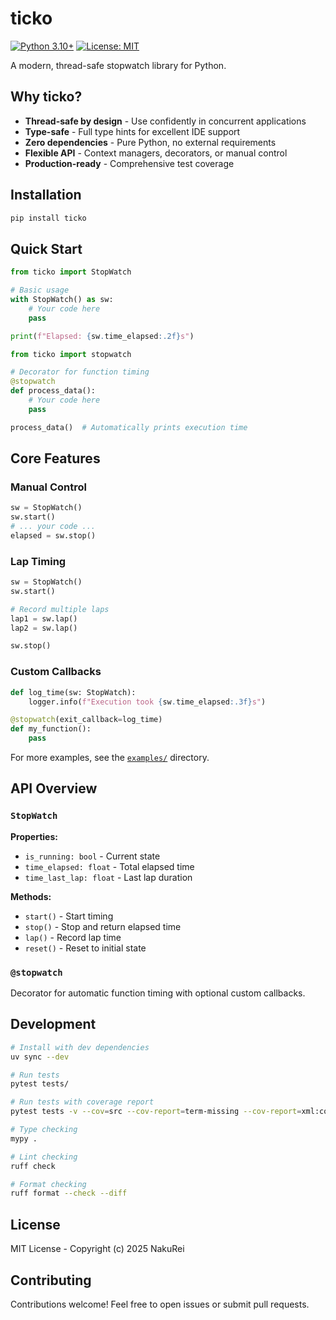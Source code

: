# ticko

[![Python 3.10+](https://img.shields.io/badge/python-3.10+-blue.svg)](https://www.python.org/downloads/)
[![License: MIT](https://img.shields.io/badge/License-MIT-yellow.svg)](https://opensource.org/licenses/MIT)

A modern, thread-safe stopwatch library for Python.

## Why ticko?

- **Thread-safe by design** - Use confidently in concurrent applications
- **Type-safe** - Full type hints for excellent IDE support
- **Zero dependencies** - Pure Python, no external requirements
- **Flexible API** - Context managers, decorators, or manual control
- **Production-ready** - Comprehensive test coverage

## Installation

```bash
pip install ticko
```

## Quick Start

```python
from ticko import StopWatch

# Basic usage
with StopWatch() as sw:
    # Your code here
    pass

print(f"Elapsed: {sw.time_elapsed:.2f}s")
```

```python
from ticko import stopwatch

# Decorator for function timing
@stopwatch
def process_data():
    # Your code here
    pass

process_data()  # Automatically prints execution time
```

## Core Features

### Manual Control

```python
sw = StopWatch()
sw.start()
# ... your code ...
elapsed = sw.stop()
```

### Lap Timing

```python
sw = StopWatch()
sw.start()

# Record multiple laps
lap1 = sw.lap()
lap2 = sw.lap()

sw.stop()
```

### Custom Callbacks

```python
def log_time(sw: StopWatch):
    logger.info(f"Execution took {sw.time_elapsed:.3f}s")

@stopwatch(exit_callback=log_time)
def my_function():
    pass
```

For more examples, see the [`examples/`](examples/) directory.

## API Overview

### `StopWatch`

**Properties:**
- `is_running: bool` - Current state
- `time_elapsed: float` - Total elapsed time
- `time_last_lap: float` - Last lap duration

**Methods:**
- `start()` - Start timing
- `stop()` - Stop and return elapsed time
- `lap()` - Record lap time
- `reset()` - Reset to initial state

### `@stopwatch`

Decorator for automatic function timing with optional custom callbacks.

## Development

```bash
# Install with dev dependencies
uv sync --dev

# Run tests
pytest tests/

# Run tests with coverage report
pytest tests -v --cov=src --cov-report=term-missing --cov-report=xml:cov.xml

# Type checking
mypy .

# Lint checking
ruff check

# Format checking
ruff format --check --diff
```

## License

MIT License - Copyright (c) 2025 NakuRei

## Contributing

Contributions welcome! Feel free to open issues or submit pull requests.
